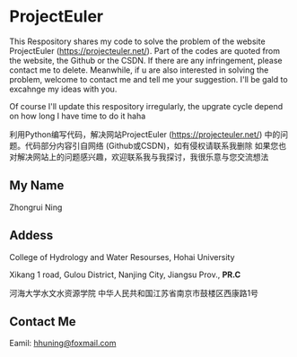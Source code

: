 # ProjectEuler
This Respository shares my code to solve the problem of the website ProjectEuler (https://projecteuler.net/). Part of the codes are quoted from the website, the Github or the CSDN. If there are any infringement, please contact me to delete. Meanwhile, if u are also interested in solving the problem, welcome to contact me and tell me your suggestion. I'll be gald to excahnge my ideas with you.

Of course I'll update this respository irregularly, the upgrate cycle depend on how long I have time to do it haha

利用Python编写代码，解决网站ProjectEuler (https://projecteuler.net/) 中的问题。代码部分内容引自网络 (Github或CSDN)，如有侵权请联系我删除
如果您也对解决网站上的问题感兴趣，欢迎联系我与我探讨，我很乐意与您交流想法


## My Name
Zhongrui Ning

## Addess
College of Hydrology and Water Resourses, Hohai University

Xikang 1 road, Gulou District, Nanjing City, Jiangsu Prov., **PR.C**


河海大学水文水资源学院
中华人民共和国江苏省南京市鼓楼区西康路1号
## Contact Me
Eamil: hhuning@foxmail.com
